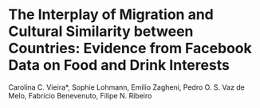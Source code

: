 # The Interplay of Migration and Cultural Similarity between Countries: Evidence from Facebook Data on Food and Drink Interests


Carolina C. Vieira*, Sophie Lohmann, Emilio Zagheni, Pedro O. S. Vaz de Melo, Fabrício Benevenuto, Filipe N. Ribeiro
